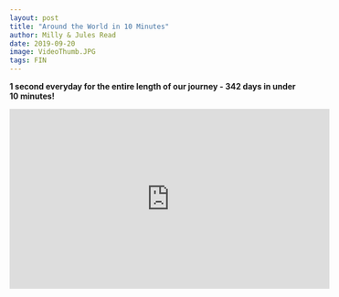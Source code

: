 ```yaml
---
layout: post
title: "Around the World in 10 Minutes"
author: Milly & Jules Read
date: 2019-09-20
image: VideoThumb.JPG
tags: FIN
---
```


**1 second everyday for the entire length of our journey - 342 days in under 10 minutes!**

<iframe width="560" height="315" src="https://www.youtube.com/embed/BXYUjKbFHdI" frameborder="0" allow="accelerometer; autoplay; encrypted-media; gyroscope; picture-in-picture" allowfullscreen></iframe>
